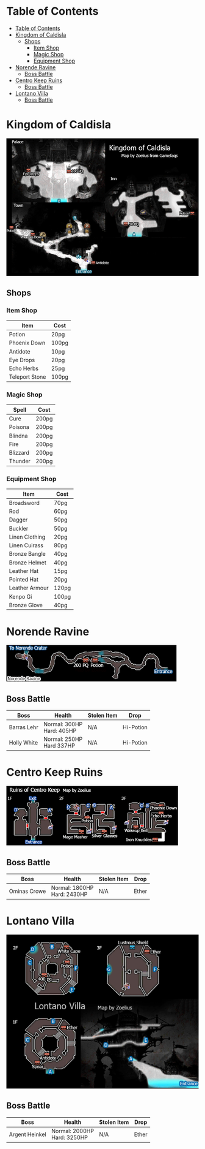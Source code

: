 # Table of Contents
<!-- toc orderedList:0 depthFrom:1 depthTo:6 -->

* [Table of Contents](#table-of-contents)
* [Kingdom of Caldisla](#kingdom-of-caldisla)
  * [Shops](#shops)
    * [Item Shop](#item-shop)
    * [Magic Shop](#magic-shop)
    * [Equipment Shop](#equipment-shop)
* [Norende Ravine](#norende-ravine)
  * [Boss Battle](#boss-battle)
* [Centro Keep Ruins](#centro-keep-ruins)
  * [Boss Battle](#boss-battle-1)
* [Lontano Villa](#lontano-villa)
  * [Boss Battle](#boss-battle-2)

<!-- tocstop -->

# Kingdom of Caldisla

![Caldisla](images/Caldisla.png)

## Shops

### Item Shop

Item | Cost
--- | ---
Potion | 20pg
Phoenix Down | 100pg
Antidote | 10pg
Eye Drops | 20pg
Echo Herbs | 25pg
Teleport Stone | 100pg

### Magic Shop

Spell | Cost
--- | ---
Cure | 200pg
Poisona | 200pg
Blindna | 200pg
Fire | 200pg
Blizzard | 200pg
Thunder | 200pg

### Equipment Shop

Item | Cost
--- | ---
Broadsword | 70pg
Rod | 60pg
Dagger | 50pg
Buckler | 50pg
Linen Clothing | 20pg
Linen Cuirass | 80pg
Bronze Bangle | 40pg
Bronze Helmet | 40pg
Leather Hat | 15pg
Pointed Hat | 20pg
Leather Armour | 120pg
Kenpo Gi | 100pg
Bronze Glove | 40pg

# Norende Ravine

![Norende Ravine](images/NorendeRavine.png)

## Boss Battle

Boss | Health | Stolen Item | Drop
--- | --- | --- | ---
Barras Lehr | Normal: 300HP <br/> Hard: 405HP | N/A | Hi-Potion
Holly White | Normal: 250HP <br/> Hard 337HP | N/A | Hi-Potion

# Centro Keep Ruins

![Centro Keep](images/CentroRuins.png)

## Boss Battle

Boss | Health | Stolen Item | Drop
--- | --- | --- | ---
Ominas Crowe | Normal: 1800HP <br/> Hard: 2430HP | N/A | Ether

# Lontano Villa

![Lontano Villa](images/LontanoVilla.png)

## Boss Battle

Boss | Health | Stolen Item | Drop
--- | --- | --- | ---
Argent Heinkel | Normal: 2000HP <br/> Hard: 3250HP | N/A | Ether
